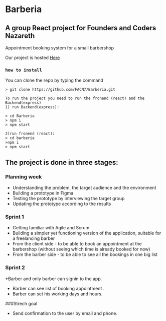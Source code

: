 # Barberia
## A group React project for Founders and Coders Nazareth
Appointment booking system for a small barbershop 

Our project is hosted [Here](https://barberiact.herokuapp.com/)

### `how to install`

You can clone the repo by typing the command

```console
> git clone https://github.com/FACN7/Barberia.git

To run the project you need to run the fronend (react) and the Backend(express)
1) run Backend(express):

> cd Barberia
> npm i
> npm start

2)run fronend (react):
> cd barberia
>npm i
> npm start
```

## The project is done in three stages:

### Planning week

* Understanding the problem, the target audience and the environment
* Building a prototype in Figma
* Testing the prototype by interviewing the target group
* Updating the prototype according to the results

### Sprint 1

* Getting familiar with Agile and Scrum
* Building a simpler yet functioning version of the application, suitable for a freelancing barber
 * From the client side - to be able to book an appointment at the barbershop (without seeing which time is already booked for now) 
 * From the barber side - to be able to see all the bookings in one big list
 
 ### Sprint 2
 *Barber and only barber can signin to the app. 
 * Barber can see list of booking appointment .
* Barber can set his working days and hours. 


###Strech goal 
* Send confirmation to the user by email and phone.
